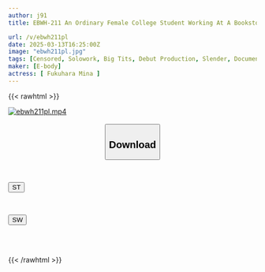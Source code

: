 ```yaml
---
author: j91
title: EBWH-211 An Ordinary Female College Student Working At A Bookstore In Miura City, Kanagawa Prefecture, Has A Great Body And A Great Sex Drive. Mina Fukuhara Makes Her AV Debut.

url: /v/ebwh211pl
date: 2025-03-13T16:25:00Z
image: "ebwh211pl.jpg"
tags: [Censored, Solowork, Big Tits, Debut Production, Slender, Documentary, Acme · Orgasm	]
maker: [E-body]
actress: [ Fukuhara Mina ]
---
```



{{< rawhtml >}}

<div class="video" data-videoid="WDQWegDpg0Cq8b">
    <a href="javascript:;">
        <img src="/v/ebwh211pl/ebwh211pl.jpg" width="WIDTH" height="HEIGHT" alt="ebwh211pl.mp4" loading="lazy">
    </a>
</div>

<script type="text/javascript" src="https://j91.asia/asset/on-demand-st.js"></script>

<br>
  <link rel="stylesheet" href="https://j91.asia/asset/bs5.css">
  
  <center>
  <button class="btn btn-primary" type="button" data-bs-toggle="collapse" data-bs-target=".multi-collapse" aria-expanded="false" aria-controls="multiCollapseExample1 multiCollapseExample2"><h2>Download</h2></button></center>
</p>
<div class="row">
  <div class="col">
    <div class="collapse multi-collapse" id="multiCollapseExample1">
      <div class="card card-body">
	      	      <br>
<div class="buttons">  
<p><a href="/v/ebwh211pl/st.html" target="_blank"><button class="btn-hover color-3"><i class="fa fa-download"></i> ST</button></a></p></div>
    </div>
  </div>
</div>
  <div class="col">
    <div class="collapse multi-collapse" id="multiCollapseExample2">
      <div class="card card-body">
	      <br>
<div class="buttons">
<p><a href="/v/ebwh211pl/sw.html" target="_blank"><button class="btn-hover color-2"><i class="fa fa-download"></i> SW</button></a></p></div>
<br><br>
      </div>
    </div>
  </div>
</div>

{{< /rawhtml >}}